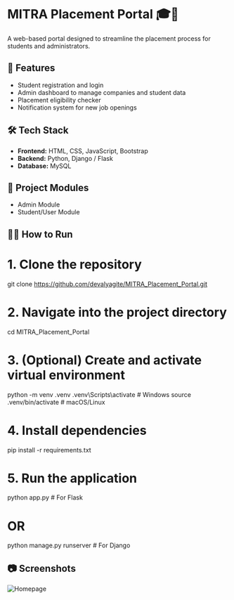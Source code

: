 # MITRA Placement Portal 🎓💼

A web-based portal designed to streamline the placement process for students and administrators.

## 🚀 Features

- Student registration and login
- Admin dashboard to manage companies and student data
- Placement eligibility checker
- Notification system for new job openings

## 🛠️ Tech Stack

- **Frontend:** HTML, CSS, JavaScript, Bootstrap
- **Backend:** Python, Django / Flask
- **Database:** MySQL

## 📂 Project Modules

- Admin Module
- Student/User Module

## 🧑‍💻 How to Run

# 1. Clone the repository
git clone https://github.com/devalyagite/MITRA_Placement_Portal.git

# 2. Navigate into the project directory
cd MITRA_Placement_Portal

# 3. (Optional) Create and activate virtual environment
python -m venv .venv
.venv\Scripts\activate     # Windows
source .venv/bin/activate  # macOS/Linux

# 4. Install dependencies
pip install -r requirements.txt

# 5. Run the application
python app.py              # For Flask
# OR
python manage.py runserver # For Django

## 📷 Screenshots

![Homepage](https://github.com/user-attachments/assets/bd9aa461-0456-4b2f-b77d-35d7f7f9600c)
